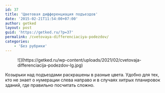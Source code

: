```yaml
---
id: 37
title: 'Цветовая дифференциация подъездов'
date: '2015-02-21T11:54:00+07:00'
author: getked
layout: post
guid: 'https://getked.ru/?p=37'
permalink: /cvetovaya-differenciaciya-podezdov/
categories:
    - 'Без рубрики'
---
```


<figure class="wp-block-image size-large">![](https://getked.ru/wp-content/uploads/2021/02/cvetovaja-differenciacija-podezdov-lg.jpg)</figure>Козырьки над подъездами раскрашены в разные цвета. Удобно для тех, кто не знает о нумерации слева направо и в случаях хитрых планировок зданий, где правильно посчитать сложно.